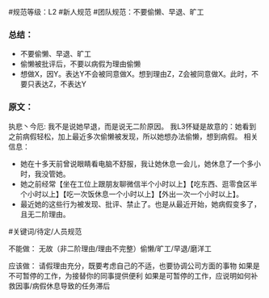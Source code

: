 #规范等级：L2 
#新人规范
#团队规范：不要偷懒、早退、旷工
### 总结：
- 不要偷懒、早退、旷工
- 偷懒被批评后，不要以病假为理由偷懒
- 想做X，因Y。表达Y不会被同意做X。想到理由Z，Z会被同意做X。此时，不要只表达Z，不表达Y

### 原文：
执悲丶今厄: 我不是说她早退，而是说无二阶原因。 我L3怀疑是故意的：她看到之前病假轻松，加上最近多次偷懒被发现，所以她想办法偷懒，想到病假。 
相关信息：
- 她在十多天前曾说眼睛看电脑不舒服，我让她休息一会儿，她休息了一个多小时，我没管她。
- 她之前经常【坐在工位上跟朋友聊微信半个小时以上】【吃东西、逛零食区半个小时以上】【吃一次饭休息一个小时以上】【外出一次一个小时以上】。
- 最近她的这些行为被发现、批评、禁止了。也是从最近开始，她病假变多了，且无二阶理由。



#关键词/待定/人员规范


不能做：
无故（非二阶理由/理由不完整）偷懒/旷工/早退/磨洋工


应该做：
请假理由充分，既要考虑自己的不适，也要协调公司方面的事物
如果是不可暂停的工作，为接替你的同事提供便利
如果是可暂停的工作，应说明如何补救因事/病假休息导致的任务滞后
